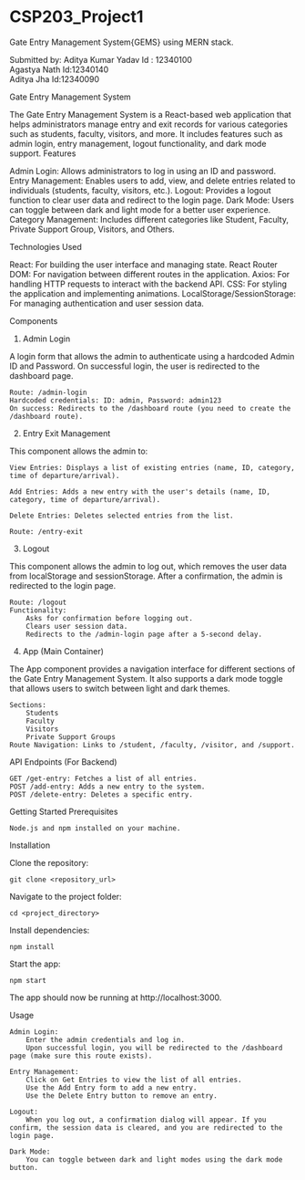 # CSP203_Project1
Gate Entry Management System{GEMS} using MERN stack.

Submitted by: Aditya Kumar Yadav  Id : 12340100\
             Agastya Nath  Id:12340140\
             Aditya Jha Id:12340090



Gate Entry Management System

The Gate Entry Management System is a React-based web application that helps administrators manage entry and exit records for various categories such as students, faculty, visitors, and more. It includes features such as admin login, entry management, logout functionality, and dark mode support.
Features

 Admin Login: Allows administrators to log in using an ID and password.
 Entry Management: Enables users to add, view, and delete entries related to individuals (students, faculty, visitors, etc.).
 Logout: Provides a logout function to clear user data and redirect to the login page.
 Dark Mode: Users can toggle between dark and light mode for a better user experience.
 Category Management: Includes different categories like Student, Faculty, Private Support Group, Visitors, and Others.

Technologies Used

React: For building the user interface and managing state.
React Router DOM: For navigation between different routes in the application.
Axios: For handling HTTP requests to interact with the backend API.
CSS: For styling the application and implementing animations.
LocalStorage/SessionStorage: For managing authentication and user session data.

Components
1. Admin Login

A login form that allows the admin to authenticate using a hardcoded Admin ID and Password. On successful login, the user is redirected to the dashboard page.

    Route: /admin-login
    Hardcoded credentials: ID: admin, Password: admin123
    On success: Redirects to the /dashboard route (you need to create the /dashboard route).

2. Entry Exit Management

This component allows the admin to:

    View Entries: Displays a list of existing entries (name, ID, category, time of departure/arrival).

    Add Entries: Adds a new entry with the user's details (name, ID, category, time of departure/arrival).

    Delete Entries: Deletes selected entries from the list.

    Route: /entry-exit

3. Logout

This component allows the admin to log out, which removes the user data from localStorage and sessionStorage. After a confirmation, the admin is redirected to the login page.

    Route: /logout
    Functionality:
        Asks for confirmation before logging out.
        Clears user session data.
        Redirects to the /admin-login page after a 5-second delay.

4. App (Main Container)

The App component provides a navigation interface for different sections of the Gate Entry Management System. It also supports a dark mode toggle that allows users to switch between light and dark themes.

    Sections:
        Students
        Faculty
        Visitors
        Private Support Groups
    Route Navigation: Links to /student, /faculty, /visitor, and /support.

API Endpoints (For Backend)

    GET /get-entry: Fetches a list of all entries.
    POST /add-entry: Adds a new entry to the system.
    POST /delete-entry: Deletes a specific entry.

Getting Started
Prerequisites

    Node.js and npm installed on your machine.

Installation

Clone the repository:

    git clone <repository_url>

Navigate to the project folder:
 
    cd <project_directory>

Install dependencies:

    npm install
Start the app:

    npm start
The app should now be running at http://localhost:3000.

Usage

    Admin Login:
        Enter the admin credentials and log in.
        Upon successful login, you will be redirected to the /dashboard page (make sure this route exists).

    Entry Management:
        Click on Get Entries to view the list of all entries.
        Use the Add Entry form to add a new entry.
        Use the Delete Entry button to remove an entry.

    Logout:
        When you log out, a confirmation dialog will appear. If you confirm, the session data is cleared, and you are redirected to the login page.

    Dark Mode:
        You can toggle between dark and light modes using the dark mode button.


